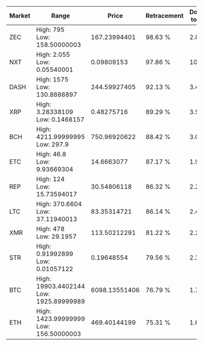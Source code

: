 | Market | Range | Price| Retracement | Doubles to 50% |
| --- | --- | --- | --- | --- |
| ZEC | High: 795<br />Low: 158.50000003 | 167.23994401 | 98.63 % | 2.85 |
| NXT | High: 2.055<br />Low: 0.05540001 | 0.09809153 | 97.86 % | 10.76 |
| DASH | High: 1575<br />Low: 130.8888897 | 244.59927405 | 92.13 % | 3.49 |
| XRP | High: 3.28338109<br />Low: 0.1468157 | 0.48275716 | 89.29 % | 3.55 |
| BCH | High: 4211.99999995<br />Low: 297.9 | 750.96920622 | 88.42 % | 3.00 |
| ETC | High: 46.8<br />Low: 9.93669304 | 14.6663077 | 87.17 % | 1.93 |
| REP | High: 124<br />Low: 15.73594017 | 30.54806118 | 86.32 % | 2.29 |
| LTC | High: 370.6604<br />Low: 37.11940013 | 83.35314721 | 86.14 % | 2.45 |
| XMR | High: 478<br />Low: 29.1957 | 113.50212291 | 81.22 % | 2.23 |
| STR | High: 0.91992899<br />Low: 0.01057122 | 0.19648554 | 79.56 % | 2.37 |
| BTC | High: 19903.4402144<br />Low: 1925.89999989 | 6098.13551406 | 76.79 % | 1.79 |
| ETH | High: 1423.99999999<br />Low: 156.50000003 | 469.40144199 | 75.31 % | 1.68 |
